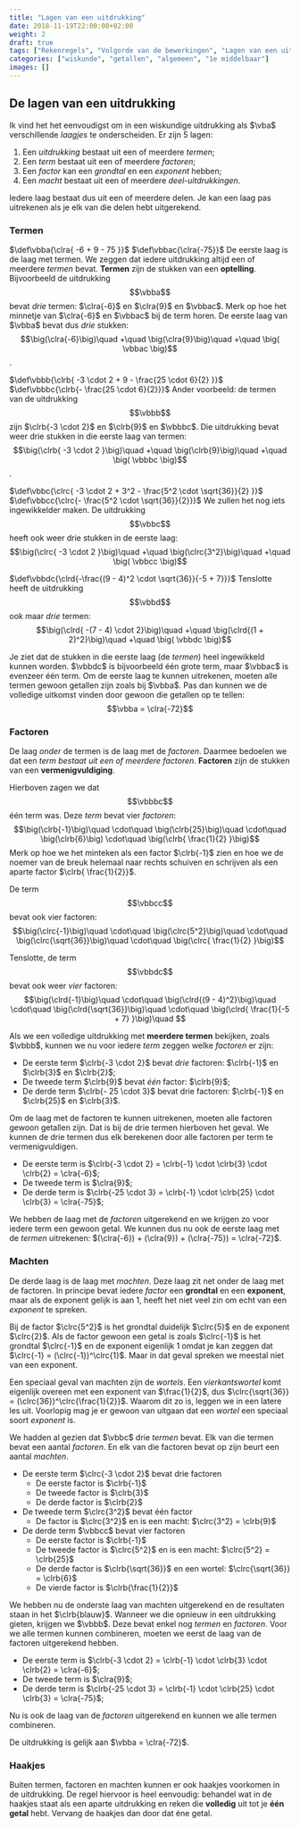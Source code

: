 ```yaml
---
title: "Lagen van een uitdrukking"
date: 2018-11-19T22:00:00+02:00
weight: 2
draft: true
tags: ["Rekenregels", "Volgorde van de bewerkingen", "Lagen van een uitdrukking"]
categories: ["wiskunde", "getallen", "algemeen", "1e middelbaar"]
images: []
---
```

## De lagen van een uitdrukking
Ik vind het het eenvoudigst om in een wiskundige uitdrukking als $\vba$
verschillende *laagjes* te onderscheiden. Er zijn 5 lagen:

1. Een *uitdrukking* bestaat uit een of meerdere *termen*;
2. Een *term* bestaat uit een of meerdere *factoren*;
3. Een *factor* kan een *grondtal* en een *exponent* hebben;
4. Een *macht* bestaat uit een of meerdere *deel-uitdrukkingen*.

Iedere laag bestaat dus uit een of meerdere delen. Je kan een laag pas uitrekenen
als je elk van die delen hebt uitgerekend.

### Termen
$\def\vbba{\clra{ -6 + 9 - 75 }}$
$\def\vbbac{\clra{-75}}$
De eerste laag is de laag met termen. We zeggen dat iedere uitdrukking altijd
een of meerdere *termen* bevat. **Termen** zijn de stukken van een
**optelling**. Bijvoorbeeld de uitdrukking $$\vbba$$ bevat *drie* termen:
$\clra{-6}$ en $\clra{9}$ en $\vbbac$. Merk op hoe het minnetje van $\clra{-6}$
en $\vbbac$ bij de term horen. De eerste laag van $\vbba$ bevat dus *drie*
stukken:
$$\big(\clra{-6}\big)\quad
+\quad \big(\clra{9}\big)\quad
+\quad \big( \vbbac \big)$$.

$\def\vbbb{\clrb{ -3 \cdot 2 + 9 - \frac{25 \cdot 6}{2} }}$
$\def\vbbbc{\clrb{- \frac{25 \cdot 6}{2}}}$
Ander voorbeeld: de termen van de uitdrukking  $$\vbbb$$ zijn $\clrb{-3 \cdot
2}$ en $\clrb{9}$ en $\vbbbc$. Die uitdrukking bevat weer drie stukken in die
eerste laag van termen:
$$\big(\clrb{ -3 \cdot 2 }\big)\quad
+\quad \big(\clrb{9}\big)\quad
+\quad \big( \vbbbc \big)$$.

$\def\vbbc{\clrc{ -3 \cdot 2 + 3^2 - \frac{5^2 \cdot \sqrt{36}}{2} }}$
$\def\vbbcc{\clrc{- \frac{5^2 \cdot \sqrt{36}}{2}}}$
We zullen het nog iets ingewikkelder maken. De uitdrukking
$$\vbbc$$
heeft ook weer drie stukken in de eerste laag:
$$\big(\clrc{ -3 \cdot 2 }\big)\quad
+\quad \big(\clrc{3^2}\big)\quad
+\quad \big( \vbbcc \big)$$

$\def\vbbdc{\clrd{-\frac{(9 - 4)^2 \cdot \sqrt{36}}{-5 + 7}}}$
Tenslotte heeft de uitdrukking $$\vbbd$$ ook maar *drie* termen:
$$\big(\clrd{ -(7 - 4) \cdot 2}\big)\quad
+\quad \big(\clrd{(1 + 2)^2}\big)\quad
+\quad \big( \vbbdc \big)$$

Je ziet dat de stukken in die eerste laag (de *termen*) heel ingewikkeld
kunnen worden. $\vbbdc$ is bijvoorbeeld één grote term, maar
$\vbbac$ is evenzeer één term. Om de eerste laag te kunnen uitrekenen,
moeten alle termen gewoon getallen zijn zoals bij $\vbba$. Pas dan kunnen we de
volledige uitkomst vinden door gewoon die getallen op te tellen:
$$\vbba = \clra{-72}$$

### Factoren
De laag *onder* de termen is de laag met de *factoren*. Daarmee bedoelen we dat
een *term bestaat uit een of meerdere factoren*. **Factoren** zijn de stukken
van een **vermenigvuldiging**.

Hierboven zagen we dat $$\vbbbc$$ één term was. Deze *term*
bevat vier *factoren*:
$$\big(\clrb{-1}\big)\quad
\cdot\quad \big(\clrb{25}\big)\quad
\cdot\quad \big(\clrb{6}\big)
\cdot\quad \big(\clrb{ \frac{1}{2} }\big)$$
Merk op hoe we het minteken als een factor $\clrb{-1}$ zien en hoe we de noemer
van de breuk helemaal naar rechts schuiven en schrijven als een aparte factor
$\clrb{ \frac{1}{2}}$.

De term $$\vbbcc$$ bevat
ook vier factoren:
$$\big(\clrc{-1}\big)\quad
\cdot\quad \big(\clrc{5^2}\big)\quad
\cdot\quad \big(\clrc{\sqrt{36}}\big)\quad
\cdot\quad \big(\clrc{ \frac{1}{2} }\big)$$

Tenslotte, de term
$$\vbbdc$$
bevat ook weer *vier* factoren:
$$\big(\clrd{-1}\big)\quad
\cdot\quad \big(\clrd{(9 - 4)^2}\big)\quad
\cdot\quad \big(\clrd{\sqrt{36}}\big)\quad
\cdot\quad \big(\clrd{ \frac{1}{-5 + 7} }\big)\quad
$$

Als we een volledige uitdrukking met **meerdere termen** bekijken, zoals
$\vbbb$, kunnen we nu voor iedere *term* zeggen welke *factoren* er zijn:

* De eerste term $\clrb{-3 \cdot 2}$ bevat *drie* factoren: $\clrb{-1}$ en $\clrb{3}$ en
$\clrb{2}$;
* De tweede term $\clrb{9}$ bevat *één* factor: $\clrb{9}$;
* De derde term $\clrb{- 25 \cdot 3}$ bevat drie factoren: $\clrb{-1}$ en $\clrb{25}$
en $\clrb{3}$.

Om de laag met de factoren te
kunnen uitrekenen, moeten alle factoren gewoon getallen zijn. Dat is bij de
drie termen hierboven het geval. We kunnen de drie termen dus elk berekenen
door alle factoren per term te vermenigvuldigen.

* De eerste term is $\clrb{-3 \cdot 2} = \clrb{-1} \cdot \clrb{3} \cdot \clrb{2} =
\clra{-6}$;
* De tweede term is $\clra{9}$;
* De derde term is $\clrb{-25 \cdot 3} = \clrb{-1} \cdot \clrb{25} \cdot \clrb{3} =
\clra{-75}$;

We hebben de laag met de *factoren* uitgerekend en we krijgen zo voor iedere
term een gewoon getal. We kunnen dus nu ook de eerste laag met de *termen*
uitrekenen:
$(\clra{-6}) + (\clra{9}) + (\clra{-75}) = \clra{-72}$.

### Machten
De derde laag is de laag met *machten*. Deze laag zit net onder de laag met de
factoren. In principe bevat iedere *factor* een **grondtal** en een
**exponent**, maar als de exponent gelijk is aan $1$, heeft het niet veel zin
om echt van een *exponent* te spreken.

Bij de factor $\clrc{5^2}$ is het grondtal duidelijk $\clrc{5}$
en de exponent $\clrc{2}$. Als de factor gewoon een getal is zoals $\clrc{-1}$
is het grondtal $\clrc{-1}$ en de exponent eigenlijk $1$ omdat je kan zeggen
dat $\clrc{-1} = (\clrc{-1})^\clrc{1}$. Maar in dat geval spreken we meestal
niet van een exponent.

Een speciaal geval van machten zijn de *wortels*. Een *vierkantswortel* komt
eigenlijk overeen met een exponent van $\frac{1}{2}$, dus $\clrc{\sqrt{36}} =
(\clrc{36})^\clrc{\frac{1}{2}}$. Waarom dit zo is, leggen we in een latere les
uit. Voorlopig mag je er gewoon van uitgaan dat een *wortel* een speciaal soort
*exponent* is.

We hadden al gezien dat $\vbbc$ drie *termen* bevat. Elk van die termen bevat een
aantal *factoren*. En elk van die factoren bevat op zijn beurt een aantal
*machten*.

* De eerste term $\clrc{-3 \cdot 2}$ bevat drie factoren
    - De eerste factor is $\clrb{-1}$
    - De tweede factor is $\clrb{3}$
    - De derde factor is $\clrb{2}$
* De tweede term $\clrc{3^2}$ bevat één factor
    - De factor is $\clrc{3^2}$ en is een macht: $\clrc{3^2} = \clrb{9}$
* De derde term $\vbbcc$ bevat vier factoren
    - De eerste factor is $\clrb{-1}$ 
    - De tweede factor is $\clrc{5^2}$ en is een macht: $\clrc{5^2} = \clrb{25}$
    - De derde factor is $\clrb{\sqrt{36}}$ en een wortel:
    $\clrc{\sqrt{36}} = \clrb{6}$
    - De vierde factor is $\clrb{\frac{1}{2}}$

We hebben nu de onderste laag van machten uitgerekend en de resultaten staan in
het $\clrb{blauw}$. Wanneer we die opnieuw in een uitdrukking gieten, krijgen
we $\vbbb$. Deze bevat enkel nog *termen* en *factoren*. Voor we alle termen
kunnen combineren, moeten we eerst de laag van de factoren uitgerekend hebben.

* De eerste term is $\clrb{-3 \cdot 2} = \clrb{-1} \cdot \clrb{3} \cdot \clrb{2} =
\clra{-6}$;
* De tweede term is $\clra{9}$;
* De derde term is $\clrb{-25 \cdot 3} = \clrb{-1} \cdot \clrb{25} \cdot \clrb{3} =
\clra{-75}$;

Nu is ook de laag van de *factoren* uitgerekend en kunnen we alle termen
combineren.

De uitdrukking is gelijk aan $\vbba = \clra{-72}$.

### Haakjes
Buiten termen, factoren en machten kunnen er ook haakjes voorkomen in de
uitdrukking. De regel hiervoor is heel eenvoudig: behandel wat in de haakjes
staat als een aparte uitdrukking en reken die **volledig** uit tot je **één
getal** hebt. Vervang de haakjes dan door dat éne getal.

